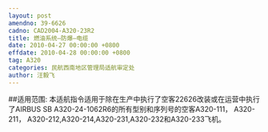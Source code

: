 ```yaml
---
layout: post
amendno: 39-6626
cadno: CAD2004-A320-23R2
title: 燃油系统—防爆—电缆
date: 2010-04-27 00:00:00 +0800
effdate: 2010-04-28 00:00:00 +0800
tag: A320
categories: 民航西南地区管理局适航审定处
author: 汪毅飞
---
```


##适用范围:
本适航指令适用于除在生产中执行了空客22626改装或在运营中执行了AIRBUS SB A320-24-1062R6的所有型别和序列号的空客A320-111， A320-211， A320-212,A320-214,A320-231,A320-232和A320-233飞机。

